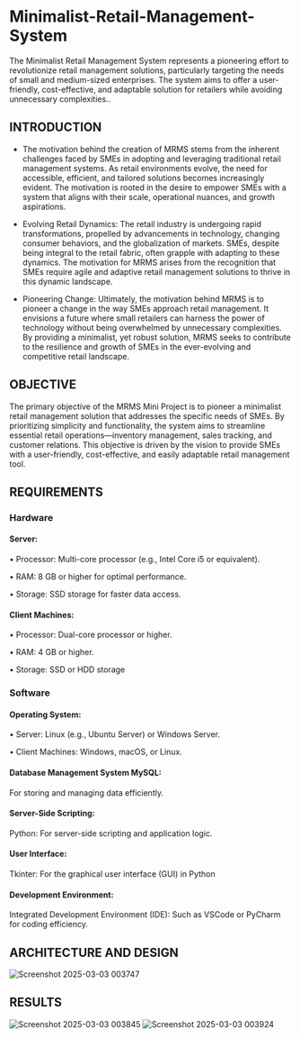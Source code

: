 # Minimalist-Retail-Management-System
The Minimalist Retail Management System represents a pioneering effort to revolutionize retail management solutions, particularly targeting the needs of small and medium-sized enterprises.  The system aims to offer a user-friendly, cost-effective, and adaptable solution for retailers while avoiding unnecessary complexities..

## INTRODUCTION

* The motivation behind the creation of MRMS stems from the inherent challenges faced by SMEs in adopting and leveraging traditional retail management systems. As retail environments evolve, the need for accessible, efficient, and tailored solutions becomes increasingly evident. The motivation is rooted in the desire to empower SMEs with a system that aligns with their scale, operational nuances, and growth aspirations.

* Evolving Retail Dynamics: The retail industry is undergoing rapid transformations, propelled by advancements in technology, changing consumer behaviors, and the globalization of markets. SMEs, despite being integral to the retail fabric, often grapple with adapting to these dynamics. The motivation for MRMS arises from the recognition that SMEs require agile and adaptive retail management solutions to thrive in this dynamic landscape.

* Pioneering Change: Ultimately, the motivation behind MRMS is to pioneer a change in the way SMEs approach retail management. It envisions a future where small retailers can harness the power of technology without being overwhelmed by unnecessary complexities. By providing a minimalist, yet robust solution, MRMS seeks to contribute to the resilience and growth of SMEs in the ever-evolving and competitive retail landscape.


## OBJECTIVE

The primary objective of the MRMS Mini Project is to pioneer a minimalist retail
management solution that addresses the specific needs of SMEs. By prioritizing
simplicity and functionality, the system aims to streamline essential retail
operations—inventory management, sales tracking, and customer relations. This
objective is driven by the vision to provide SMEs with a user-friendly, cost-effective,
and easily adaptable retail management tool.


## REQUIREMENTS


### Hardware
#### Server:
• Processor: Multi-core processor (e.g., Intel Core i5 or equivalent).

• RAM: 8 GB or higher for optimal performance.

• Storage: SSD storage for faster data access.
#### Client Machines:
• Processor: Dual-core processor or higher.

• RAM: 4 GB or higher.

• Storage: SSD or HDD storage

### Software
#### Operating System:
• Server: Linux (e.g., Ubuntu Server) or Windows Server.

• Client Machines: Windows, macOS, or Linux.

#### Database Management System MySQL: 
For storing and managing data efficiently.

#### Server-Side Scripting: 
Python: For server-side scripting and application logic.

#### User Interface: 
Tkinter: For the graphical user interface (GUI) in Python

#### Development Environment: 
Integrated Development Environment (IDE): Such
as VSCode or PyCharm for coding efficiency.


## ARCHITECTURE AND DESIGN


![Screenshot 2025-03-03 003747](https://github.com/user-attachments/assets/d881c573-2386-4269-ad03-7e831f1ceec0)



## RESULTS


![Screenshot 2025-03-03 003845](https://github.com/user-attachments/assets/e4f92ab1-5b20-420f-b2e8-4679066ca380)
![Screenshot 2025-03-03 003924](https://github.com/user-attachments/assets/d997b1ca-6074-4178-a0ec-03342623b08c)


